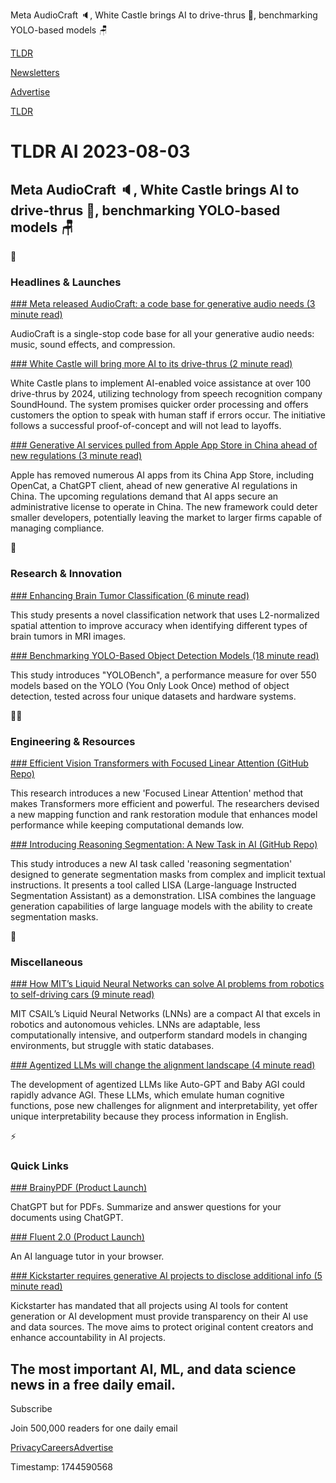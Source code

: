 Meta AudioCraft 🔈, White Castle brings AI to drive-thrus 🍔, benchmarking YOLO-based models 🪑

[TLDR](/)

[Newsletters](/newsletters)

[Advertise](https://advertise.tldr.tech/)

[TLDR](/)

# TLDR AI 2023-08-03

## Meta AudioCraft 🔈, White Castle brings AI to drive-thrus 🍔, benchmarking YOLO-based models 🪑

🚀

### Headlines & Launches

[### Meta released AudioCraft: a code base for generative audio needs (3 minute read)](https://audiocraft.metademolab.com/?utm_source=tldrai)

AudioCraft is a single-stop code base for all your generative audio needs: music, sound effects, and compression.

[### White Castle will bring more AI to its drive-thrus (2 minute read)](https://www.theverge.com/2023/8/2/23817406/white-castle-soundhound-ai-sliders?utm_source=tldrai)

White Castle plans to implement AI-enabled voice assistance at over 100 drive-thrus by 2024, utilizing technology from speech recognition company SoundHound. The system promises quicker order processing and offers customers the option to speak with human staff if errors occur. The initiative follows a successful proof-of-concept and will not lead to layoffs.

[### Generative AI services pulled from Apple App Store in China ahead of new regulations (3 minute read)](https://techcrunch.com/2023/08/01/generative-ai-services-pulled-from-apple-app-store-in-china-ahead-of-new-regulations?utm_source=tldrai)

Apple has removed numerous AI apps from its China App Store, including OpenCat, a ChatGPT client, ahead of new generative AI regulations in China. The upcoming regulations demand that AI apps secure an administrative license to operate in China. The new framework could deter smaller developers, potentially leaving the market to larger firms capable of managing compliance.

🧠

### Research & Innovation

[### Enhancing Brain Tumor Classification (6 minute read)](https://arxiv.org/abs/2308.00491v1?utm_source=tldrai)

This study presents a novel classification network that uses L2-normalized spatial attention to improve accuracy when identifying different types of brain tumors in MRI images.

[### Benchmarking YOLO-Based Object Detection Models (18 minute read)](https://arxiv.org/abs/2307.13901v1?utm_source=tldrai)

This study introduces "YOLOBench", a performance measure for over 550 models based on the YOLO (You Only Look Once) method of object detection, tested across four unique datasets and hardware systems.

👨‍💻

### Engineering & Resources

[### Efficient Vision Transformers with Focused Linear Attention (GitHub Repo)](https://github.com/leaplabthu/flatten-transformer?utm_source=tldrai)

This research introduces a new 'Focused Linear Attention' method that makes Transformers more efficient and powerful. The researchers devised a new mapping function and rank restoration module that enhances model performance while keeping computational demands low.

[### Introducing Reasoning Segmentation: A New Task in AI (GitHub Repo)](https://github.com/dvlab-research/lisa?utm_source=tldrai)

This study introduces a new AI task called 'reasoning segmentation' designed to generate segmentation masks from complex and implicit textual instructions. It presents a tool called LISA (Large-language Instructed Segmentation Assistant) as a demonstration. LISA combines the language generation capabilities of large language models with the ability to create segmentation masks.

🎁

### Miscellaneous

[### How MIT’s Liquid Neural Networks can solve AI problems from robotics to self-driving cars (9 minute read)](https://venturebeat.com/ai/how-mits-liquid-neural-networks-can-solve-ai-problems-from-robotics-to-self-driving-cars/?utm_source=tldrai)

MIT CSAIL’s Liquid Neural Networks (LNNs) are a compact AI that excels in robotics and autonomous vehicles. LNNs are adaptable, less computationally intensive, and outperform standard models in changing environments, but struggle with static databases.

[### Agentized LLMs will change the alignment landscape (4 minute read)](https://www.lesswrong.com/posts/dcoxvEhAfYcov2LA6/agentized-llms-will-change-the-alignment-landscape?utm_source=tldrai)

The development of agentized LLMs like Auto-GPT and Baby AGI could rapidly advance AGI. These LLMs, which emulate human cognitive functions, pose new challenges for alignment and interpretability, yet offer unique interpretability because they process information in English.

⚡️

### Quick Links

[### BrainyPDF (Product Launch)](https://www.producthunt.com/posts/brainypdf?utm_source=tldrai)

ChatGPT but for PDFs. Summarize and answer questions for your documents using ChatGPT.

[### Fluent 2.0 (Product Launch)](https://www.producthunt.com/posts/fluent-2-0?utm_source=tldrai)

An AI language tutor in your browser.

[### Kickstarter requires generative AI projects to disclose additional info (5 minute read)](https://techcrunch.com/2023/08/01/kickstarter-requires-generative-ai-projects-to-disclose-additional-info?utm_source=tldrai)

Kickstarter has mandated that all projects using AI tools for content generation or AI development must provide transparency on their AI use and data sources. The move aims to protect original content creators and enhance accountability in AI projects.

## The most important AI, ML, and data science news in a free daily email.

Subscribe

Join 500,000 readers for one daily email

[Privacy](/privacy)[Careers](https://jobs.ashbyhq.com/tldr.tech)[Advertise](/ai/advertise)

Timestamp: 1744590568